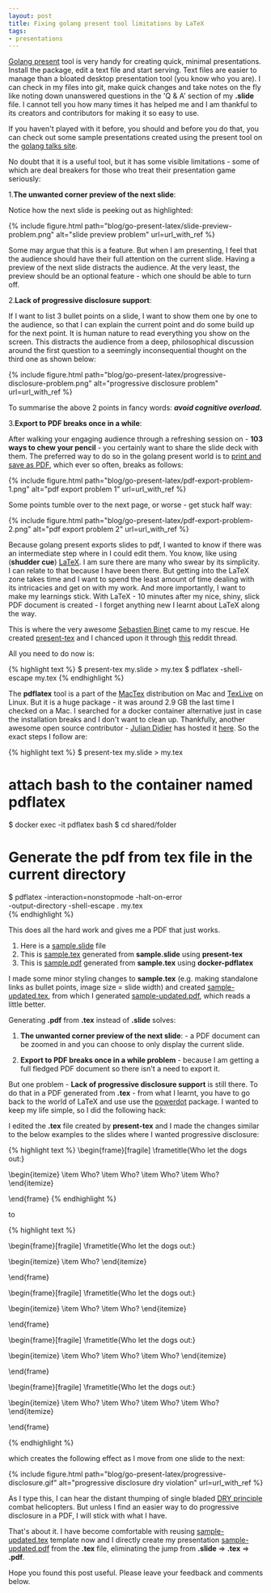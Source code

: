 ```yaml
---
layout: post
title: Fixing golang present tool limitations by LaTeX
tags:
- presentations
---
```


[Golang present](https://godoc.org/golang.org/x/tools/present) tool is very
handy for creating quick, minimal presentations. Install the package, edit a text
file and start serving. Text files are easier to manage than a bloated
desktop presentation tool (you know who you are). I can check in my files into git,
make quick changes and take notes on the fly like noting down unanswered questions
in the 'Q & A' section of my **.slide** file. I cannot tell you how many times
it has helped me and I am thankful to its creators and contributors for making it
so easy to use.

If you haven't played with it before, you should and before you do that, you can check out
some sample presentations created using the present tool on the [golang talks site](https://talks.golang.org/2017).

No doubt that it is a useful tool, but it has some visible limitations - some of which
are deal breakers for those who treat their presentation game seriously:

1.**The unwanted corner preview of the next slide**:

Notice how the next slide is peeking out as highlighted:

<div class='pull-left' style="border: 0px solid black;">
{% include figure.html path="blog/go-present-latex/slide-preview-problem.png" alt="slide preview problem" url=url_with_ref %}
</div>

Some may argue that this is a feature. But when I am presenting, I feel that the
audience should have their full attention on the current slide. Having a preview
of the next slide distracts the audience. At the very least, the preview should be an
optional feature - which one should be able to turn off.

2.**Lack of progressive disclosure support**:

If I want to list 3 bullet points on a slide, I want to show them one by one to
the audience, so that I can explain the current point and do some build up for
the next point. It is human nature to read everything you show on the screen.
This distracts the audience from a deep, philosophical discussion around the first
question to a seemingly inconsequential thought on the third one as shown below: <br/>

<div class='pull-left' style="border: 0px so  lid black;">
{% include figure.html path="blog/go-present-latex/progressive-disclosure-problem.png" alt="progressive disclosure problem" url=url_with_ref %}
</div>

To summarise the above 2 points in fancy words: <b><i>avoid cognitive overload.</i></b>

3.**Export to PDF breaks once in a while**:

After walking your engaging audience through a refreshing session on - **103 ways to
chew your pencil** - you certainly want to share the slide deck with them. The preferred
way to do so in the golang present world is to [print and save as PDF](http://grokbase.com/t/gg/golang-nuts/13969znx74/go-nuts-present-slides-to-pdf),
which ever so often, breaks as follows:<br/>

<div class='pull-left' style="border: 0px so  lid black;">
{% include figure.html path="blog/go-present-latex/pdf-export-problem-1.png" alt="pdf export problem 1" url=url_with_ref %}
</div>

Some points tumble over to the next page, or worse - get stuck half way:<br/>

<div class='pull-left' style="border: 0px so  lid black;">
{% include figure.html path="blog/go-present-latex/pdf-export-problem-2.png" alt="pdf export problem 2" url=url_with_ref %}
</div>

Because golang present exports slides to pdf, I wanted to know if there was an
intermediate step where in I could edit them. You know, like using (<b>shudder cue</b>)
[LaTeX](https://www.latex-project.org/). I am sure there are many who swear by its
simplicity. I can relate to that because I have been there. But getting into the
LaTeX zone takes time and I want to spend the least amount of time dealing with its intricacies
and get on with my work. And more importantly, I want to make my learnings stick.
With LaTeX - 10 minutes after my nice, shiny, slick PDF document is created -
I forget anything new I learnt about LaTeX along the way.

This is where the very awesome [Sebastien Binet](https://github.com/sbinet) came
to my rescue. He created [present-tex](https://github.com/sbinet/present-tex) and
I chanced upon it through [this](https://www.reddit.com/r/golang/comments/3wrbng/presenttex_a_present_slide_to_latexbeamer/)
reddit thread.

All you need to do now is:

{% highlight text %}
$ present-tex my.slide > my.tex
$ pdflatex -shell-escape my.tex
{% endhighlight %}

The **pdflatex** tool is a part of the [MacTex](http://www.tug.org/mactex/) distribution on
Mac and [TexLive](http://www.tug.org/texlive/) on Linux. But it is a huge package - it was around
2.9 GB the last time I checked on a Mac. I searched for a docker container alternative just
in case the installation breaks and I don't want to clean up. Thankfully, another awesome
open source contributor - [Julian Didier](https://github.com/theredfish/docker-pdflatex) has
hosted it [here](https://github.com/theredfish/docker-pdflatex). So the exact steps I follow
are:

{% highlight text %}
$ present-tex my.slide > my.tex

# attach bash to the container named pdflatex
$ docker exec -it pdflatex bash
$ cd shared/folder

# Generate the pdf from tex file in the current directory
$ pdflatex -interaction=nonstopmode -halt-on-error \
-output-directory -shell-escape . my.tex  
{% endhighlight %}

This does all the hard work and gives me a PDF that just works.

1. Here is a [sample.slide](https://gist.github.com/saurabh-hirani/e03685b47620ef0536e3324fb34c2e61) file
2. This is [sample.tex](https://gist.github.com/saurabh-hirani/b21f209b53fd92e6f2516f5465983af5) generated from **sample.slide** using **present-tex**
3. This is [sample.pdf](https://github.com/saurabh-hirani/sample-uploads/blob/master/go-present-latex-post/sample.pdf) generated from **sample.tex** using **docker-pdflatex**

I made some minor styling changes to **sample.tex** (e.g. making standalone links as bullet points, image size = slide width) and created [sample-updated.tex](https://gist.github.com/saurabh-hirani/19bfb4d4f825d2423e6af2869588a105), from which I generated [sample-updated.pdf](https://github.com/saurabh-hirani/sample-uploads/blob/master/go-present-latex-post/sample-updated.pdf), which reads
a little better.

Generating **.pdf** from **.tex** instead of **.slide** solves:

1. **The unwanted corner preview of the next slide**: - a PDF document can be
   zoomed in and you can choose to only display the current slide.

2. **Export to PDF breaks once in a while problem** - because I am getting a full fledged
  PDF document so there isn't a need to export it.

But one problem - **Lack of progressive disclosure support** is still there. To
do that in a PDF generated from **.tex** - from what I learnt, you have to go back
to the world of LaTeX and use use the [powerdot](https://www.sharelatex.com/learn/Powerdot)
package. I wanted to keep my life simple, so I did the following hack:

I edited the **.tex** file created by **present-tex** and I made the changes similar
to the below examples to the slides where I wanted progressive disclosure:

{% highlight text %}
\begin{frame}[fragile]
\frametitle{Who let the dogs out:}

\begin{itemize}
\item Who?
\item Who?
\item Who?
\item Who?
\end{itemize}

\end{frame}
{% endhighlight %}

to

{% highlight text %}

\begin{frame}[fragile]
\frametitle{Who let the dogs out:}

\begin{itemize}
\item Who?
\end{itemize}

\end{frame}

\begin{frame}[fragile]
\frametitle{Who let the dogs out:}

\begin{itemize}
\item Who?
\item Who?
\end{itemize}

\end{frame}

\begin{frame}[fragile]
\frametitle{Who let the dogs out:}

\begin{itemize}
\item Who?
\item Who?
\item Who?
\end{itemize}

\end{frame}

\begin{frame}[fragile]
\frametitle{Who let the dogs out:}

\begin{itemize}
\item Who?
\item Who?
\item Who?
\item Who?
\end{itemize}

\end{frame}

{% endhighlight %}

which creates the following effect as I move from one slide to the next:

{% include figure.html path="blog/go-present-latex/progressive-disclosure.gif" alt="progressive disclosure dry violation" url=url_with_ref %}

As I type this, I can hear the distant thumping of single bladed [DRY principle](https://en.wikipedia.org/wiki/Don%27t_repeat_yourself) combat
helicopters. But unless I find an easier way to do progressive disclosure in a
PDF, I will stick with what I have.

That's about it. I have become comfortable with reusing [sample-updated.tex](https://gist.github.com/saurabh-hirani/19bfb4d4f825d2423e6af2869588a105) template
  now and I directly create my presentation [sample-updated.pdf](https://github.com/saurabh-hirani/sample-uploads/blob/master/go-present-latex-post/sample-updated.pdf) from the **.tex** file, eliminating the jump from **.slide** => **.tex** => **.pdf**.

Hope you found this post useful. Please leave your feedback and comments below.
